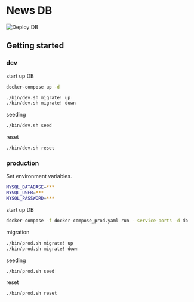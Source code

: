 # News DB

![Deploy DB](https://github.com/c8112002/news-db/workflows/Deploy%20DB/badge.svg)

## Getting started

### dev

start up DB

```bash
docker-compose up -d
```

```bash
./bin/dev.sh migrate! up
./bin/dev.sh migrate! down
```

seeding

```bash
./bin/dev.sh seed
```

reset

```bash
./bin/dev.sh reset
```


### production

Set environment variables.
```bash
MYSQL_DATABASE=***
MYSQL_USER=***
MYSQL_PASSWORD=***
```

start up DB

```bash
docker-compose -f docker-compose_prod.yaml run --service-ports -d db 
```

migration

```bash
./bin/prod.sh migrate! up
./bin/prod.sh migrate! down
```

seeding

```bash
./bin/prod.sh seed
```

reset

```bash
./bin/prod.sh reset
```
